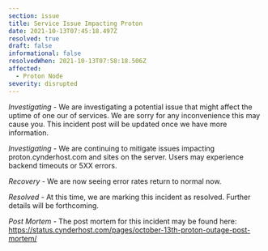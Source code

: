 ```yaml
---
section: issue
title: Service Issue Impacting Proton
date: 2021-10-13T07:45:18.497Z
resolved: true
draft: false
informational: false
resolvedWhen: 2021-10-13T07:58:18.506Z
affected:
  - Proton Node
severity: disrupted
---
```

*Investigating* - We are investigating a potential issue that might affect the uptime of one our of services. We are sorry for any inconvenience this may cause you. This incident post will be updated once we have more information.

*Investigating -* We are continuing to mitigate issues impacting proton.cynderhost.com and sites on the server. Users may experience backend timeouts or 5XX errors.

*Recovery -* We are now seeing error rates return to normal now.

*Resolved -* At this time, we are marking this incident as resolved. Further details will be forthcoming.

*Post Mortem -* The post mortem for this incident may be found here: <https://status.cynderhost.com/pages/october-13th-proton-outage-post-mortem/>